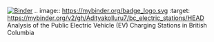 [![Binder](https://mybinder.org/badge_logo.svg)](https://mybinder.org/v2/gh/Adityakolluru7/bc_electric_stations/HEAD)
.. image:: https://mybinder.org/badge_logo.svg
 :target: https://mybinder.org/v2/gh/Adityakolluru7/bc_electric_stations/HEAD
Analysis of the Public Electric Vehicle (EV) Charging Stations in British Columbia
